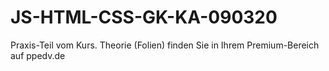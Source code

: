 # JS-HTML-CSS-GK-KA-090320
Praxis-Teil vom Kurs. Theorie (Folien) finden Sie in Ihrem Premium-Bereich auf ppedv.de
